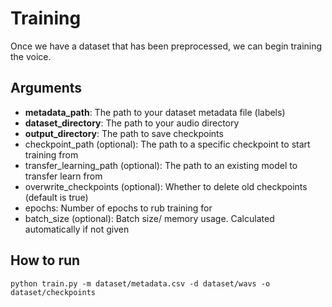 # Training
Once we have a dataset that has been preprocessed, we can begin training the voice.

## Arguments
- **metadata_path**: The path to your dataset metadata file (labels)
- **dataset_directory**: The path to your audio directory
- **output_directory**: The path to save checkpoints
- checkpoint_path (optional): The path to a specific checkpoint to start training from
- transfer_learning_path (optional): The path to an existing model to transfer learn from
- overwrite_checkpoints (optional): Whether to delete old checkpoints (default is true)
- epochs: Number of epochs to rub training for
- batch_size (optional): Batch size/ memory usage. Calculated automatically if not given

## How to run
`python train.py -m dataset/metadata.csv -d dataset/wavs -o dataset/checkpoints `
